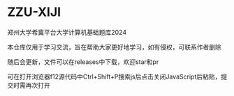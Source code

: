 # ZZU-XIJI
郑州大学希冀平台大学计算机基础题库2024

本仓库仅用于学习交流，旨在帮助大家更好地学习，如有侵权，可联系作者删除

随后会更新，文件可以在releases中下载，欢迎star和pr

可在打开浏览器f12源代码中Ctrl+Shift+P搜索js后点击关闭JavaScript后粘贴，提交时需再次打开
